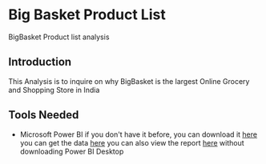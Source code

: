 # Big Basket Product List
 BigBasket Product list analysis

## Introduction
This Analysis is to inquire on why BigBasket is the largest Online Grocery and Shopping Store in India

## Tools Needed
* Microsoft Power BI
if you don't have it before, you can download it [here](https://aka.ms/pbidesktopstore)
you can get the data [here](https://www.kaggle.com/datasets/surajjha101/bigbasket-entire-product-list-28k-datapoints/download?datasetVersionNumber=1)
you can also view the report [here](https://app.powerbi.com/groups/me/reports/bb74488b-de24-41f6-979e-26c80a70928f/ReportSection) without downloading Power BI Desktop
